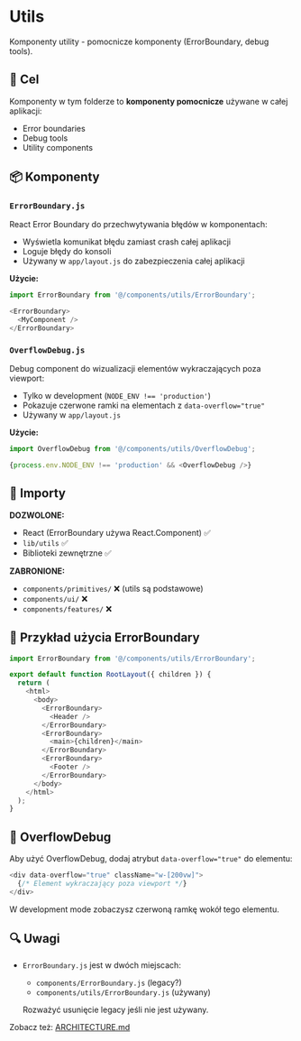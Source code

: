 # Utils

Komponenty utility - pomocnicze komponenty (ErrorBoundary, debug tools).

## 🎯 Cel

Komponenty w tym folderze to **komponenty pomocnicze** używane w całej aplikacji:
- Error boundaries
- Debug tools
- Utility components

## 📦 Komponenty

### `ErrorBoundary.js`

React Error Boundary do przechwytywania błędów w komponentach:
- Wyświetla komunikat błędu zamiast crash całej aplikacji
- Loguje błędy do konsoli
- Używany w `app/layout.js` do zabezpieczenia całej aplikacji

**Użycie:**
```javascript
import ErrorBoundary from '@/components/utils/ErrorBoundary';

<ErrorBoundary>
  <MyComponent />
</ErrorBoundary>
```

### `OverflowDebug.js`

Debug component do wizualizacji elementów wykraczających poza viewport:
- Tylko w development (`NODE_ENV !== 'production'`)
- Pokazuje czerwone ramki na elementach z `data-overflow="true"`
- Używany w `app/layout.js`

**Użycie:**
```javascript
import OverflowDebug from '@/components/utils/OverflowDebug';

{process.env.NODE_ENV !== 'production' && <OverflowDebug />}
```

## 🔄 Importy

**DOZWOLONE:**
- React (ErrorBoundary używa React.Component) ✅
- `lib/utils` ✅
- Biblioteki zewnętrzne ✅

**ZABRONIONE:**
- `components/primitives/` ❌ (utils są podstawowe)
- `components/ui/` ❌
- `components/features/` ❌

## 📖 Przykład użycia ErrorBoundary

```javascript
import ErrorBoundary from '@/components/utils/ErrorBoundary';

export default function RootLayout({ children }) {
  return (
    <html>
      <body>
        <ErrorBoundary>
          <Header />
        </ErrorBoundary>
        <ErrorBoundary>
          <main>{children}</main>
        </ErrorBoundary>
        <ErrorBoundary>
          <Footer />
        </ErrorBoundary>
      </body>
    </html>
  );
}
```

## 🎨 OverflowDebug

Aby użyć OverflowDebug, dodaj atrybut `data-overflow="true"` do elementu:

```javascript
<div data-overflow="true" className="w-[200vw]">
  {/* Element wykraczający poza viewport */}
</div>
```

W development mode zobaczysz czerwoną ramkę wokół tego elementu.

## 🔍 Uwagi

- `ErrorBoundary.js` jest w dwóch miejscach:
  - `components/ErrorBoundary.js` (legacy?)
  - `components/utils/ErrorBoundary.js` (używany)

  Rozważyć usunięcie legacy jeśli nie jest używany.

Zobacz też: [ARCHITECTURE.md](../../ARCHITECTURE.md)
